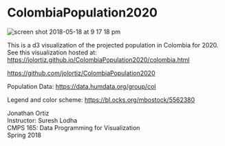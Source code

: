 # ColombiaPopulation2020
![screen shot 2018-05-18 at 9 17 18 pm](https://user-images.githubusercontent.com/26909311/40264860-ee699244-5ae1-11e8-9327-fd431f244241.png)

This is a d3 visualization of the projected population in Colombia for 2020.  
See this visualization hosted at: https://jolortiz.github.io/ColombiaPopulation2020/colombia.html

https://github.com/jolortiz/ColombiaPopulation2020

Population Data:
https://data.humdata.org/group/col

Legend and color scheme:
https://bl.ocks.org/mbostock/5562380


Jonathan Ortiz  
Instructor: Suresh Lodha  
CMPS 165: Data Programming for Visualization  
Spring 2018  
